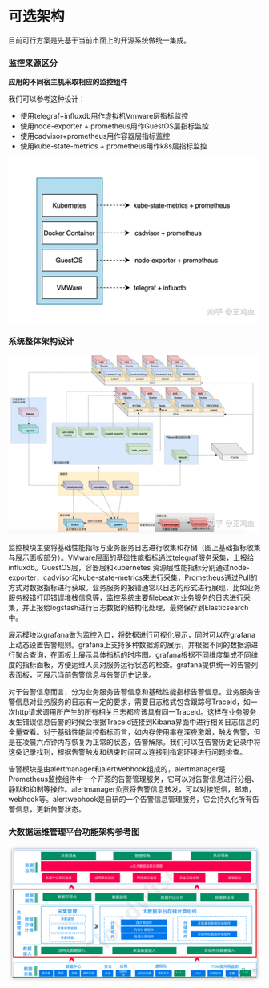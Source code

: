 # 可选架构

目前可行方案是先基于当前市面上的开源系统做统一集成。

### 监控来源区分

**应用的不同宿主机采取相应的监控组件**

我们可以参考这种设计：

* 使用telegraf+influxdb用作虚拟机Vmware层指标监控
* 使用node-exporter + prometheus用作GuestOS层指标监控
* 使用cadvisor+prometheus用作容器层指标监控
* 使用kube-state-metrics + prometheus用作k8s层指标监控

![](https://raw.githubusercontent.com/r2ys/upic_rep/main/uPic/v2-c1940f6b811c7252722ad20bba6bd042_1440w.jpg)

### 系统整体架构设计

![](https://raw.githubusercontent.com/r2ys/upic_rep/main/uPic/archi.jpg)



监控模块主要将基础性能指标与业务服务日志进行收集和存储（图上基础指标收集与展示面板部分）。VMware层面的基础性能指标通过telegraf服务采集，上报给influxdb。GuestOS层，容器层和kubernetes 资源层性能指标分别通过node-exporter，cadvisor和kube-state-metrics来进行采集，Prometheus通过Pull的方式对数据指标进行获取。业务服务的报错通常以日志的形式进行展现，比如业务服务报错打印错误堆栈信息等，监控系统主要filebeat对业务服务的日志进行采集，并上报给logstash进行日志数据的结构化处理，最终保存到Elasticsearch中。

展示模块以grafana做为监控入口，将数据进行可视化展示，同时可以在grafana上动态设置告警规则。grafana上支持多种数据源的展示，并根据不同的数据源进行聚合查询，在面板上展示具体指标的时序图。grafana根据不同维度集成不同维度的指标面板，方便运维人员对服务运行状态的检查。grafana提供统一的告警列表面板，可展示当前告警信息与告警历史记录。

对于告警信息而言，分为业务服务告警信息和基础性能指标告警信息。业务服务告警信息对业务服务的日志有一定的要求，需要日志格式包含跟踪号Traceid，如一次http请求调用所产生的所有相关日志都应该具有同一Traceid。这样在业务服务发生错误信息告警的时候会根据Traceid链接到Kibana界面中进行相关日志信息的全量查看。对于基础性能监控指标而言，如内存使用率在深夜激增，触发告警，但是在凌晨六点钟内存恢复为正常的状态，告警解除。我们可以在告警历史记录中将这条记录找到，根据告警触发和结束时间可以连接到指定环境进行问题排查。

告警模块是由alertmanager和alertwebhook组成的，alertmanager是Prometheus监控组件中一个开源的告警管理服务，它可以对告警信息进行分组、静默和抑制等操作。alertmanager负责将告警信息转发，可以对接短信，邮箱，webhook等。alertwebhook是自研的一个告警信息管理服务，它会持久化所有告警信息，更新告警状态。



### 大数据运维管理平台功能架构参考图

![](https://raw.githubusercontent.com/r2ys/upic_rep/main/uPic/iShot2021-06-10%2011.19.31.png)